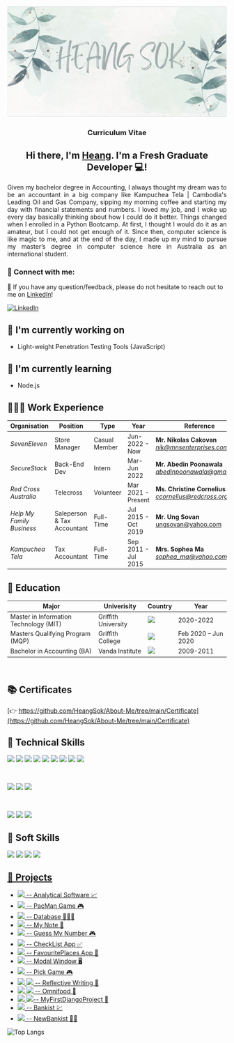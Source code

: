 <p align="center">
<img href="https://heangsok.github.io/myFirstWeb/project.html" target="_blank" width="1000" alt="my banner" src="https://github.com/HeangSok/About-Me/blob/main/Certificate/cover-page.png">

</p>

<h3 align="center">
Curriculum Vitae 
</h3>

<h2 align="center">
Hi there, I'm <a href="https://github.com/HeangSok/About-Me" target="_blank">Heang</a>. I'm a Fresh Graduate Developer 💻!
</h2> 

<p align="justify"> Given my bachelor degree in Accounting, I always thought my dream was to be an accountant in a big company like Kampuchea Tela | Cambodia's Leading Oil and Gas Company, sipping my morning coffee and starting my day with financial statements and numbers. I loved my job, and I woke up every day basically thinking about how I could do it better. Things changed when I enrolled in a Python Bootcamp. At first, I thought I would do it as an amateur, but I could not get enough of it. Since then, computer science is like magic to me, and at the end of the day, I made up my mind to pursue my master’s degree in computer science here in Australia as an international student.

</p>



### 🤝 Connect with me:

💬 If you have any question/feedback, please do not hesitate to reach out to me on [LinkedIn](https://www.linkedin.com/in/heang-sok-07848420a/)!

[![LinkedIn](https://img.shields.io/badge/linkedin-%230077B5.svg?style=for-the-badge&logo=linkedin&logoColor=white)](https://www.linkedin.com/in/heang-sok-07848420a/)

## 🔭 I'm currently working on

- Light-weight Penetration Testing Tools (JavaScript)

## 🌱 I'm currently learning

- Node.js

## 👨🏻‍💻 Work Experience

| **Organisation** | **Position** | **Type** | **Year** | Reference |
| ------------- | ------------- | ------------- | ------------- | ------------- |
| *SevenEleven* | Store Manager | Casual Member | Jun-2022 - Now | **Mr. Nikolas Cakovan** </br> *nik@mnsenterprises.com.au*|
| *SecureStack* | Back-End Dev | Intern | Mar-Jun 2022 | **Mr. Abedin Poonawala** </br> *abedinpoonawala@gmail.com*|
| *Red Cross Australia* | Telecross | Volunteer | Mar 2021 - Present | **Ms. Christine Cornelius** </br> *ccornelius@redcross.org.au* |
| *Help My Family Business* | Saleperson & Tax Accountant | Full-Time | Jul 2015 - Oct 2019 | **Mr. Ung Sovan** </br> ungsovan@yahoo.com |
| *Kampuchea Tela* | Tax Accountant | Full-Time | Sep 2011 - Jul 2015 | **Mrs. Sophea Ma** </br> *sophea_ma@yahoo.com* |

## 📐 Education

| **Major** | **Univerisity** | **Country** | **Year** |
| ------------- | ------------- | ------------- | ------------- |
| Master in Information Technology (MIT)| Griffith University  | ![](https://img.shields.io/badge/-Australia-red) | 2020-2022 |
| Masters Qualifying Program (MQP) | Griffith College | ![](https://img.shields.io/badge/-Australia-red) | Feb 2020 – Jun 2020 |
| Bachelor in Accounting (BA)| Vanda Institute | ![](https://img.shields.io/badge/-Cambodia-blue) |2009-2011 |

</br>

## 📚 Certificates
[👉 https://github.com/HeangSok/About-Me/tree/main/Certificate](https://github.com/HeangSok/About-Me/tree/main/Certificate)


## 💼 Technical Skills

![](https://img.shields.io/badge/Code-Django-informational?style=flat&logo=django&color=black)
![](https://img.shields.io/badge/Code-Python-informational?style=flat&logo=python&color=blue)
![](https://img.shields.io/badge/Code-React-informational?style=flat&logo=react&color=61DAFB)
![](https://img.shields.io/badge/Code-JavaScript-informational?style=flat&logo=JavaScript&color=F7DF1E)
![](https://img.shields.io/badge/Code-Node.js-informational?style=flat&logo=node.js&color=brightgreen)
![](https://img.shields.io/badge/Code-HTML5-informational?style=flat&logo=HTML5&color=E34F26)
![](https://img.shields.io/badge/Code-PostgreSQL-informational?style=flat&logo=PostgreSQL&color=336791)
![](https://img.shields.io/badge/Code-SQLite-informational?style=flat&logo=SQLite&color=003B57)
![](https://img.shields.io/badge/Code-MySQL-informational?style=flat&logo=mysql&color=blue)

</br>

![](https://img.shields.io/badge/Style-Bootstrap-informational?style=flat&logo=Bootstrap&color=7952B3)
![](https://img.shields.io/badge/Style-CSS3-informational?style=flat&logo=CSS3&color=1572B6)
![](https://img.shields.io/badge/Style-styled--components-informational?style=flat&logo=styled-components&color=DB7093)

</br>

<!-- ![](https://img.shields.io/badge/Tools-Figma-informational?style=flat&logo=Figma&color=F24E1E) -->
<!-- ![](https://img.shields.io/badge/Tools-Heroku-informational?style=flat&logo=Heroku&color=430098) -->
<!-- ![](https://img.shields.io/badge/Tools-Netlify-informational?style=flat&logo=netlify&color=00C7B7) -->
![](https://img.shields.io/badge/Tools-NPM-informational?style=flat&logo=NPM&color=CB3837)
![](https://img.shields.io/badge/Tools-Git-informational?style=flat&logo=Git&color=F05032)
![](https://img.shields.io/badge/Tools-GitHub-informational?style=flat&logo=GitHub&color=181717)

## 🌱  Soft Skills

![](https://img.shields.io/badge/Soft%20Skill-Teamwork-brightgreen)
![](https://img.shields.io/badge/Soft%20Skill-Communication-green)
![](https://img.shields.io/badge/Soft%20Skill-Problem%20Solving-orange)
![](https://img.shields.io/badge/Soft%20Skill-Flexible%20%26%20Adaptable%20-blue)

## [📝 Projects](https://github.com/HeangSok?tab=repositories)

- [![](https://img.shields.io/badge/Code-Python-blue) -- Analytical Software 📈](https://github.com/HeangSok/project-1)
- [![](https://img.shields.io/badge/Code-Python-blue) -- PacMan Game 🎮](https://github.com/HeangSok/project-2)
- [![](https://img.shields.io/badge/Code-MySQL-orange) -- Database 👨🏻‍💻](https://github.com/HeangSok/project-3)
- [![](https://img.shields.io/badge/Code-React-informational?style=flat&logo=react&color=61DAFB) -- My Note 📝](https://github.com/HeangSok/MyFirstReactPoject)
- [![](https://img.shields.io/badge/Code-JavaScript-informational?style=flat&logo=JavaScript&color=F7DF1E) -- Guess My Number 🎮](https://heangsok.github.io/Guess-My-Number-/)
- [![](https://img.shields.io/badge/Code-Swift-red) -- CheckList App ✅](https://github.com/HeangSok/ChecklistApp)
- [![](https://img.shields.io/badge/Code-Swift-red) -- FavouritePlaces App 📍](https://github.com/HeangSok/FavouritePlaces)
- [![](https://img.shields.io/badge/Code-JavaScript-informational?style=flat&logo=JavaScript&color=F7DF1E) -- Modal Window 🖥](https://heangsok.github.io/Modal-Window/)
- [![](https://img.shields.io/badge/Code-JavaScript-informational?style=flat&logo=JavaScript&color=F7DF1E) -- Pick Game 🎮](https://heangsok.github.io/Pick-Game/)
- [![](https://img.shields.io/badge/Code-HTML5-informational?style=flat&logo=HTML5&color=E34F26) ![](https://img.shields.io/badge/Style-CSS3-informational?style=flat&logo=CSS3&color=1572B6) -- Reflective Writing 📝](https://heangsok.github.io/myFirstWeb/index.html)
- [![](https://img.shields.io/badge/Code-HTML5-informational?style=flat&logo=HTML5&color=E34F26) ![](https://img.shields.io/badge/Style-CSS3-informational?style=flat&logo=CSS3&color=1572B6) -- Omnifood 🍏](https://heangsok.github.io/Omnifood/)
- [![](https://img.shields.io/badge/Code-Python-informational?style=flat&logo=python&color=blue) ![](https://img.shields.io/badge/Code-Django-informational?style=flat&logo=django&color=black)-- MyFirstDjangoProject 🐍](https://github.com/HeangSok/Django-with-DennisIvy.git)
- [![](https://img.shields.io/badge/Code-JavaScript-informational?style=flat&logo=JavaScript&color=F7DF1E) -- Bankist 💹](https://heangsok.github.io/Bankist/)
- [![](https://img.shields.io/badge/Code-JavaScript-informational?style=flat&logo=JavaScript&color=F7DF1E) -- NewBankist 🧑‍💻](https://heangsok.github.io/NewBankist/)

![Top Langs](https://github-readme-stats.vercel.app/api/top-langs/?username=HeangSok&layout=compact)
